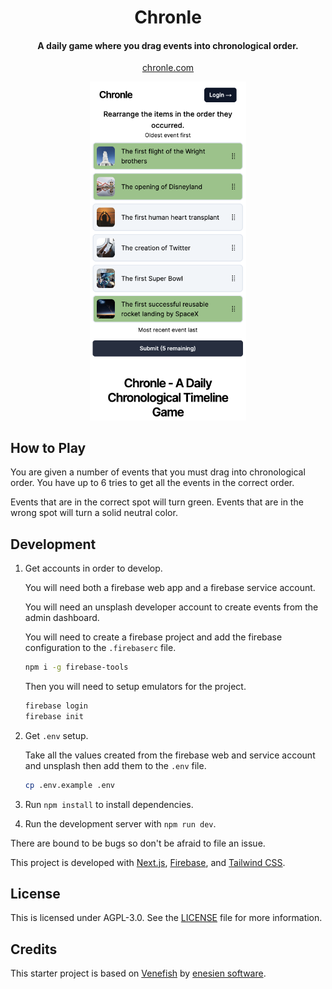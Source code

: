 <h1 align="center">
  Chronle
</h1>

<h4 align="center">A daily game where you drag events into chronological order.</h4>

<p align="center">
  <a href="https://chronle.com">chronle.com</a>
</p>

<p align="center">
   <img src="./docs/resources/screenshot.png" width="250" alt="Demo image">
</p>

## How to Play

You are given a number of events that you must drag into chronological order. You have up to 6 tries to get all the events in the correct order.

Events that are in the correct spot will turn green. Events that are in the wrong spot will turn a solid neutral color.

## Development

1. Get accounts in order to develop.

   You will need both a firebase web app and a firebase service account.

   You will need an unsplash developer account to create events from the admin dashboard.

   You will need to create a firebase project and add the firebase configuration to the `.firebaserc` file.

   ```bash
   npm i -g firebase-tools
   ```

   Then you will need to setup emulators for the project.

   ```bash
   firebase login
   firebase init
   ```

2. Get `.env` setup.

   Take all the values created from the firebase web and service account and unsplash then add them to the `.env` file.

   ```bash
   cp .env.example .env
   ```

3. Run `npm install` to install dependencies.
4. Run the development server with `npm run dev`.

There are bound to be bugs so don't be afraid to file an issue.

This project is developed with [Next.js](https://nextjs.org/), [Firebase](https://firebase.google.com/), and [Tailwind CSS](https://tailwindcss.com/).

## License

This is licensed under AGPL-3.0. See the [LICENSE](LICENSE) file for more information.

## Credits

This starter project is based on [Venefish](https://github.com/enesien/venefish) by [enesien software](https://enesien.com/).
